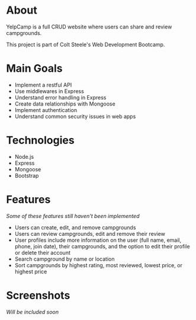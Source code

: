 # About
<p>YelpCamp is a full CRUD website where users can share and review campgrounds.</p>
<p>This project is part of Colt Steele's Web Development Bootcamp.</p>

# Main Goals
- Implement a restful API
- Use middlewares in Express
- Understand error handling in Express
- Create data relationships with Mongoose
- Implement authentication
- Understand common security issues in web apps

# Technologies
- Node.js
- Express
- Mongoose
- Bootstrap

# Features
<p><i>Some of these features still haven't been implemented</i></p>

- Users can create, edit, and remove campgrounds
- Users can review campgrounds, edit and remove their review
- User profiles include more information on the user (full name, email, phone, join date), their campgrounds, and the option to edit their profile or delete their account
- Search campground by name or location
- Sort campgrounds by highest rating, most reviewed, lowest price, or highest price

# Screenshots
<p><i>Will be included soon</i></p>
